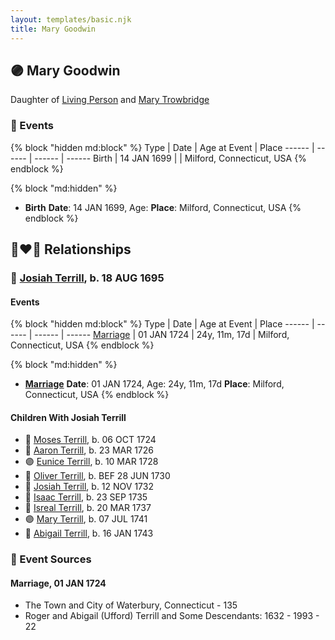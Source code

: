 ```yaml
---
layout: templates/basic.njk
title: Mary Goodwin
---
```

## 🟣 Mary Goodwin

Daughter of [Living Person](/people/3/39421908) and [Mary Trowbridge](/people/4/42640832)

### 📆 Events

{% block "hidden md:block" %}
Type | Date | Age at Event | Place
------ | ------ | ------ | ------
Birth | 14 JAN 1699 |  | Milford, Connecticut, USA
{% endblock %}

{% block "md:hidden" %}
- **Birth**
**Date**: 14 JAN 1699, Age:
**Place**: Milford, Connecticut, USA
{% endblock %}

## 👩‍❤️‍👨 Relationships

### 🔵 [Josiah Terrill](/people/8/80183041), b. 18 AUG 1695

#### Events

{% block "hidden md:block" %}
Type | Date | Age at Event | Place
------ | ------ | ------ | ------
[Marriage](#event-family-0-event-0) | 01 JAN 1724 | 24y, 11m, 17d | Milford, Connecticut, USA
{% endblock %}

{% block "md:hidden" %}
- **[Marriage](#event-family-0-event-0)**
**Date**: 01 JAN 1724, Age: 24y, 11m, 17d
**Place**: Milford, Connecticut, USA
{% endblock %}

#### Children With Josiah Terrill
* 🔵 [Moses Terrill](/people/1/19430220), b. 06 OCT 1724
* 🔵 [Aaron Terrill](/people/2/27846482), b. 23 MAR 1726
* 🟣 [Eunice Terrill](/people/7/78054136), b. 10 MAR 1728
* 🔵 [Oliver Terrill](/people/9/94505283), b. BEF 28 JUN 1730
* 🔵 [Josiah Terrill](/people/1/19227229), b. 12 NOV 1732
* 🔵 [Isaac Terrill](/people/8/80400910), b. 23 SEP 1735
* 🔵 [Isreal Terrill](/people/4/44434844), b. 20 MAR 1737
* 🟣 [Mary Terrill](/people/2/25880120), b. 07 JUL 1741
* 🔵 [Abigail Terrill](/people/9/94050390), b. 16 JAN 1743
### 📰 Event Sources

#### <a id="event-family-0-event-0"></a> Marriage, 01 JAN 1724
* The Town and City of Waterbury, Connecticut  - 135
* Roger and Abigail (Ufford) Terrill and Some Descendants: 1632 - 1993  - 22